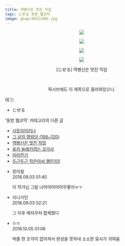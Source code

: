```yaml
---
title: 역병신은 멋진 직업
tags: じぜる 동방_웹코믹
image: ghap/4652/001.jpg
---
```

<div class="article">
<p style="text-align: center; clear: none; float: none;"><img src="{{ site.nasurl }}/ghap/4652/001.jpg"/></p>
<p style="text-align: center; clear: none; float: none;"><img src="{{ site.nasurl }}/ghap/4652/002.jpg"/></p>
<p style="text-align: center; clear: none; float: none;"><img src="{{ site.nasurl }}/ghap/4652/003.jpg"/></p>
<p style="text-align: center; clear: none; float: none;"><img src="{{ site.nasurl }}/ghap/4652/004.jpg"/></p>
<p style="text-align: center; clear: none; float: none;">[じぜる] 역병신은 멋진 직업</p>
<p style="text-align: center; clear: none; float: none;"><br/></p>
<p style="text-align: center; clear: none; float: none;">픽시브에도 이 제목으로 올라와있으니.</p>
</div><div class="tagTrail">
<p>태그: </p>
<ul>
<li>じぜる</li>
</ul>
</div><div class="another">
<p>'동방 웹코믹' 카테고리의 다른 글</p>
<ul>
<li><a href="/2018-09-04-ghap_4677">사토마이키나</a></li>
<li><a href="/2018-09-03-ghap_4658">그 날의 향림당 (106~120)</a></li>
<li><a href="/2018-09-02-ghap_4652">역병신은 멋진 직업</a></li>
<li><a href="/2018-08-30-ghap_4645">유카 놀래키려는 코가사</a></li>
<li><a href="/2018-08-28-ghap_4637">미마전기</a></li>
<li><a href="/2018-08-28-ghap_4636">두근두근 작은아씨 챌린지!!</a></li>
</ul>
</div><div class="cb_module cb_fluid">
<div class="cb_wrt cb_profile">
<div class="comment">
<ul>
<li class="cb_thumb_off" id="comment15324896">
<div class="cb_comment_area">
<div class="cb_info_area">
<div class="cb_section">
<span class="cb_nick_name">장마철</span>
</div>
<div class="cb_section">
<span class="cb_date">2018.09.03 01:40 </span>
</div>
</div>
<div class="cb_dsc_comment">
<p class="cb_dsc">
											이 작가님 그림 너어어어어어무좋아ㅠㅜ
										</p>
</div>
</div></li>
<li class="cb_thumb_off" id="comment15324905">
<div class="cb_comment_area">
<div class="cb_info_area">
<div class="cb_section">
<span class="cb_nick_name">지나가던</span>
</div>
<div class="cb_section">
<span class="cb_date">2018.09.03 02:21 </span>
</div>
</div>
<div class="cb_dsc_comment">
<p class="cb_dsc">
											그 이후 메챠쿠챠 합체했다
										</p>
</div>
</div></li>
<li class="cb_thumb_off" id="comment15345172">
<div class="cb_comment_area">
<div class="cb_info_area">
<div class="cb_section">
<span class="cb_nick_name">ㅇㅇ</span>
</div>
<div class="cb_section">
<span class="cb_date">2018.10.05 01:06 </span>
</div>
</div>
<div class="cb_dsc_comment">
<p class="cb_dsc">
											퍼즐 한 조각이 없어져서 완성을 못하네 소소한 묘사가 귀여움
										</p>
</div>
</div></li>
</ul>
</div>
</div><!-- commentList close -->
</div>